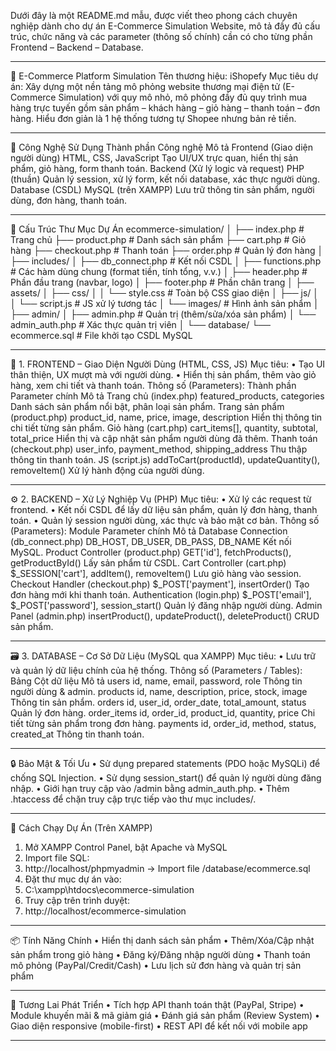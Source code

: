 Dưới đây là một README.md mẫu, được viết theo phong cách chuyên nghiệp dành cho dự án E-Commerce Simulation Website, mô tả đầy đủ cấu trúc, chức năng và các parameter (thông số chính) cần có cho từng phần Frontend – Backend – Database.
________________________________________
🛒 E-Commerce Platform Simulation
Tên thương hiệu: iShopefy
Mục tiêu dự án:
Xây dựng một nền tảng mô phỏng website thương mại điện tử (E-Commerce Simulation) với quy mô nhỏ, mô phỏng đầy đủ quy trình mua hàng trực tuyến gồm sản phẩm – khách hàng – giỏ hàng – thanh toán – đơn hàng. Hiểu đơn giản là 1 hệ thống tương tự Shopee nhưng bản rẻ tiền.
________________________________________
🔧 Công Nghệ Sử Dụng
Thành phần	Công nghệ	Mô tả
Frontend (Giao diện người dùng)	HTML, CSS, JavaScript	Tạo UI/UX trực quan, hiển thị sản phẩm, giỏ hàng, form thanh toán.
Backend (Xử lý logic và request)	PHP (thuần)	Quản lý session, xử lý form, kết nối database, xác thực người dùng.
Database (CSDL)	MySQL (trên XAMPP)	Lưu trữ thông tin sản phẩm, người dùng, đơn hàng, thanh toán.
________________________________________
🧱 Cấu Trúc Thư Mục Dự Án
ecommerce-simulation/
│
├── index.php                # Trang chủ
├── product.php              # Danh sách sản phẩm
├── cart.php                 # Giỏ hàng
├── checkout.php             # Thanh toán
├── order.php                # Quản lý đơn hàng
│
├── includes/
│   ├── db_connect.php       # Kết nối CSDL
│   ├── functions.php        # Các hàm dùng chung (format tiền, tính tổng, v.v.)
│   ├── header.php           # Phần đầu trang (navbar, logo)
│   ├── footer.php           # Phần chân trang
│
├── assets/
│   ├── css/
│   │   └── style.css        # Toàn bộ CSS giao diện
│   ├── js/
│   │   └── script.js        # JS xử lý tương tác
│   └── images/              # Hình ảnh sản phẩm
│
├── admin/
│   ├── admin.php            # Quản trị (thêm/sửa/xóa sản phẩm)
│   └── admin_auth.php       # Xác thực quản trị viên
│
└── database/
    └── ecommerce.sql        # File khởi tạo CSDL MySQL
________________________________________
🎨 1. FRONTEND – Giao Diện Người Dùng (HTML, CSS, JS)
Mục tiêu:
•	Tạo UI thân thiện, UX mượt mà với người dùng.
•	Hiển thị sản phẩm, thêm vào giỏ hàng, xem chi tiết và thanh toán.
Thông số (Parameters):
Thành phần	Parameter chính	Mô tả
Trang chủ (index.php)	featured_products, categories	Danh sách sản phẩm nổi bật, phân loại sản phẩm.
Trang sản phẩm (product.php)	product_id, name, price, image, description	Hiển thị thông tin chi tiết từng sản phẩm.
Giỏ hàng (cart.php)	cart_items[], quantity, subtotal, total_price	Hiển thị và cập nhật sản phẩm người dùng đã thêm.
Thanh toán (checkout.php)	user_info, payment_method, shipping_address	Thu thập thông tin thanh toán.
JS (script.js)	addToCart(productId), updateQuantity(), removeItem()	Xử lý hành động của người dùng.
________________________________________
⚙️ 2. BACKEND – Xử Lý Nghiệp Vụ (PHP)
Mục tiêu:
•	Xử lý các request từ frontend.
•	Kết nối CSDL để lấy dữ liệu sản phẩm, quản lý đơn hàng, thanh toán.
•	Quản lý session người dùng, xác thực và bảo mật cơ bản.
Thông số (Parameters):
Module	Parameter chính	Mô tả
Database Connection (db_connect.php)	DB_HOST, DB_USER, DB_PASS, DB_NAME	Kết nối MySQL.
Product Controller (product.php)	GET['id'], fetchProducts(), getProductById()	Lấy sản phẩm từ CSDL.
Cart Controller (cart.php)	$_SESSION['cart'], addItem(), removeItem()	Lưu giỏ hàng vào session.
Checkout Handler (checkout.php)	$_POST['payment'], insertOrder()	Tạo đơn hàng mới khi thanh toán.
Authentication (login.php)	$_POST['email'], $_POST['password'], session_start()	Quản lý đăng nhập người dùng.
Admin Panel (admin.php)	insertProduct(), updateProduct(), deleteProduct()	CRUD sản phẩm.
________________________________________
🗃️ 3. DATABASE – Cơ Sở Dữ Liệu (MySQL qua XAMPP)
Mục tiêu:
•	Lưu trữ và quản lý dữ liệu chính của hệ thống.
Thông số (Parameters / Tables):
Bảng	Cột dữ liệu	Mô tả
users	id, name, email, password, role	Thông tin người dùng & admin.
products	id, name, description, price, stock, image	Thông tin sản phẩm.
orders	id, user_id, order_date, total_amount, status	Quản lý đơn hàng.
order_items	id, order_id, product_id, quantity, price	Chi tiết từng sản phẩm trong đơn hàng.
payments	id, order_id, method, status, created_at	Thông tin thanh toán.
________________________________________
🔒 Bảo Mật & Tối Ưu
•	Sử dụng prepared statements (PDO hoặc MySQLi) để chống SQL Injection.
•	Sử dụng session_start() để quản lý người dùng đăng nhập.
•	Giới hạn truy cập vào /admin bằng admin_auth.php.
•	Thêm .htaccess để chặn truy cập trực tiếp vào thư mục includes/.
________________________________________
🚀 Cách Chạy Dự Án (Trên XAMPP)
1.	Mở XAMPP Control Panel, bật Apache và MySQL
2.	Import file SQL:
3.	http://localhost/phpmyadmin
→ Import file /database/ecommerce.sql
4.	Đặt thư mục dự án vào:
5.	C:\xampp\htdocs\ecommerce-simulation
6.	Truy cập trên trình duyệt:
7.	http://localhost/ecommerce-simulation
________________________________________
📦 Tính Năng Chính
•	Hiển thị danh sách sản phẩm
•	Thêm/Xóa/Cập nhật sản phẩm trong giỏ hàng
•	Đăng ký/Đăng nhập người dùng
•	Thanh toán mô phỏng (PayPal/Credit/Cash)
•	Lưu lịch sử đơn hàng và quản trị sản phẩm
________________________________________
🧩 Tương Lai Phát Triển
•	Tích hợp API thanh toán thật (PayPal, Stripe)
•	Module khuyến mãi & mã giảm giá
•	Đánh giá sản phẩm (Review System)
•	Giao diện responsive (mobile-first)
•	REST API để kết nối với mobile app
________________________________________

